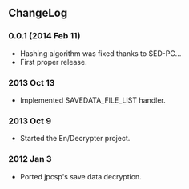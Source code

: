 ## ChangeLog

### 0.0.1 (2014 Feb 11)
- Hashing algorithm was fixed thanks to SED-PC...
- First proper release.

### 2013 Oct 13
- Implemented SAVEDATA_FILE_LIST handler.

### 2013 Oct 9
- Started the En/Decrypter project.

### 2012 Jan 3
- Ported jpcsp's save data decryption.
